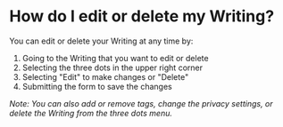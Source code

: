 # How do I edit or delete my Writing?

You can edit or delete your Writing at any time by:

1. Going to the Writing that you want to edit or delete
2. Selecting the three dots in the upper right corner
3. Selecting "Edit" to make changes or "Delete"
4. Submitting the form to save the changes

_Note: You can also add or remove tags, change the privacy settings, or delete the Writing from the three dots menu._


